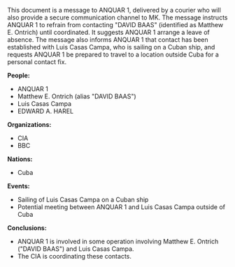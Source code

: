 This document is a message to ANQUAR 1, delivered by a courier who will also provide a secure communication channel to MK. The message instructs ANQUAR 1 to refrain from contacting "DAVID BAAS" (identified as Matthew E. Ontrich) until coordinated. It suggests ANQUAR 1 arrange a leave of absence. The message also informs ANQUAR 1 that contact has been established with Luis Casas Campa, who is sailing on a Cuban ship, and requests ANQUAR 1 be prepared to travel to a location outside Cuba for a personal contact fix.

**People:**

*   ANQUAR 1
*   Matthew E. Ontrich (alias "DAVID BAAS")
*   Luis Casas Campa
*   EDWARD A. HAREL

**Organizations:**

*   CIA
*   BBC

**Nations:**

*   Cuba

**Events:**

*   Sailing of Luis Casas Campa on a Cuban ship
*   Potential meeting between ANQUAR 1 and Luis Casas Campa outside of Cuba

**Conclusions:**

*   ANQUAR 1 is involved in some operation involving Matthew E. Ontrich ("DAVID BAAS") and Luis Casas Campa.
*   The CIA is coordinating these contacts.

